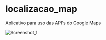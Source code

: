 # localizacao_map
Aplicativo para uso das API's do Google Maps

![Screenshot_1](https://user-images.githubusercontent.com/37937945/125710603-a37fe556-6e97-4aba-b7ef-bc7e6217b5f3.png)

